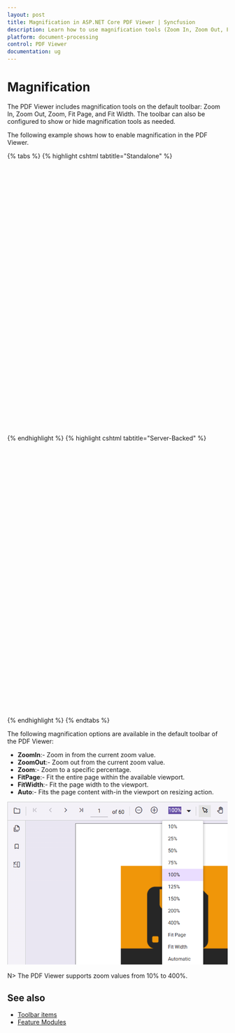```yaml
---
layout: post
title: Magnification in ASP.NET Core PDF Viewer | Syncfusion
description: Learn how to use magnification tools (Zoom In, Zoom Out, Fit Page, Fit Width) in the Syncfusion ASP.NET Core PDF Viewer and control zoom behavior.
platform: document-processing
control: PDF Viewer
documentation: ug
---
```



# Magnification

The PDF Viewer includes magnification tools on the default toolbar: Zoom In, Zoom Out, Zoom, Fit Page, and Fit Width. The toolbar can also be configured to show or hide magnification tools as needed.

The following example shows how to enable magnification in the PDF Viewer.


{% tabs %}
{% highlight cshtml tabtitle="Standalone" %}

<div style="width:100%;height:600px">
    <ejs-pdfviewer id="pdfviewer"
                   style="height:600px"
                   documentPath="https://cdn.syncfusion.com/content/pdf/pdf-succinctly.pdf"
                   enableMagnification="true">
    </ejs-pdfviewer>
</div>

{% endhighlight %}
{% highlight cshtml tabtitle="Server-Backed" %}

<div style="width:100%;height:600px">
    <ejs-pdfviewer id="pdfviewer"
                   style="height:600px"
                   serviceUrl="/api/PdfViewer"
                   documentPath="https://cdn.syncfusion.com/content/pdf/pdf-succinctly.pdf"
                   enableMagnification="true">
    </ejs-pdfviewer>
</div>

{% endhighlight %}
{% endtabs %}

The following magnification options are available in the default toolbar of the PDF Viewer:

* **ZoomIn**:- Zoom in from the current zoom value.
* **ZoomOut**:- Zoom out from the current zoom value.
* **Zoom**:- Zoom to a specific percentage.
* **FitPage**:- Fit the entire page within the available viewport.
* **FitWidth**:- Fit the page width to the viewport.
* **Auto**:- Fits the page content with-in the viewport on resizing action.

![Zoom controls in the PDF Viewer toolbar](./images/zoom.png)

N> The PDF Viewer supports zoom values from 10% to 400%.

## See also

* [Toolbar items](./toolbar)
* [Feature Modules](./feature-module)